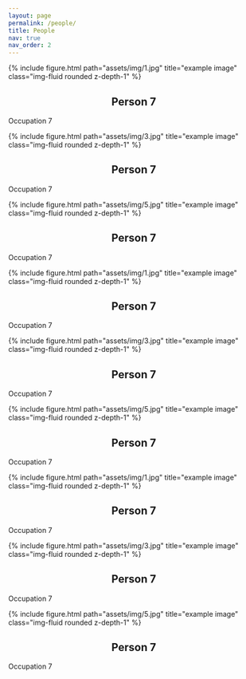 ```yaml
---
layout: page
permalink: /people/
title: People
nav: true
nav_order: 2
---
```



<div class="row">
    <div class="col-sm mt-3 mt-md-0">
        {% include figure.html path="assets/img/1.jpg" title="example image" class="img-fluid rounded z-depth-1" %}
        <h2 style="text-align:center;">Person 7</h2>
        <p>Occupation 7</p>
    </div>
    <div class="col-sm mt-3 mt-md-0">
        {% include figure.html path="assets/img/3.jpg" title="example image" class="img-fluid rounded z-depth-1" %}
        <h2 style="text-align:center;">Person 7</h2>
        <p>Occupation 7</p>
    </div>
    <div class="col-sm mt-3 mt-md-0">
        {% include figure.html path="assets/img/5.jpg" title="example image" class="img-fluid rounded z-depth-1" %}
        <h2 style="text-align:center;">Person 7</h2>
        <p>Occupation 7</p>
    </div>
</div>

<div class="row">
    <div class="col-sm mt-3 mt-md-0">
        {% include figure.html path="assets/img/1.jpg" title="example image" class="img-fluid rounded z-depth-1" %}
        <h2 style="text-align:center;">Person 7</h2>
        <p>Occupation 7</p>
    </div>
    <div class="col-sm mt-3 mt-md-0">
        {% include figure.html path="assets/img/3.jpg" title="example image" class="img-fluid rounded z-depth-1" %}
        <h2 style="text-align:center;">Person 7</h2>
        <p>Occupation 7</p>
    </div>
    <div class="col-sm mt-3 mt-md-0">
        {% include figure.html path="assets/img/5.jpg" title="example image" class="img-fluid rounded z-depth-1" %}
        <h2 style="text-align:center;">Person 7</h2>
        <p>Occupation 7</p>
    </div>
</div>

<div class="row">
    <div class="col-sm mt-3 mt-md-0">
        {% include figure.html path="assets/img/1.jpg" title="example image" class="img-fluid rounded z-depth-1" %}
        <h2 style="text-align:center;">Person 7</h2>
        <p>Occupation 7</p>
    </div>
    <div class="col-sm mt-3 mt-md-0">
        {% include figure.html path="assets/img/3.jpg" title="example image" class="img-fluid rounded z-depth-1" %}
        <h2 style="text-align:center;">Person 7</h2>
        <p>Occupation 7</p>
    </div>
    <div class="col-sm mt-3 mt-md-0">
        {% include figure.html path="assets/img/5.jpg" title="example image" class="img-fluid rounded z-depth-1" %}
        <h2 style="text-align:center;">Person 7</h2>
        <p>Occupation 7</p>
    </div>
</div>